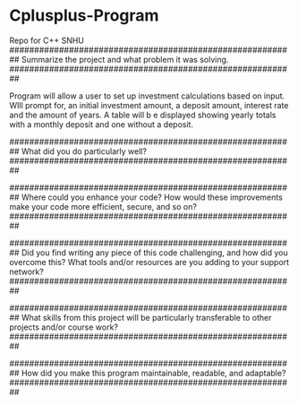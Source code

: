 # Cplusplus-Program
Repo for C++ SNHU
##########################################################
Summarize the project and what problem it was solving.
##########################################################

Program will allow a user to set up investment calculations based on input. 
WIll prompt for, an initial investment amount, a deposit amount, interest rate
and the amount of years. A table will b e displayed showing yearly totals
with a monthly deposit and one without a deposit. 

##########################################################
What did you do particularly well?
##########################################################


##########################################################
Where could you enhance your code? How would these improvements make your code more efficient, secure, and so on?
##########################################################


##########################################################
Did you find writing any piece of this code challenging, and how did you overcome this? What tools and/or resources are you adding to your support network?
##########################################################


##########################################################
What skills from this project will be particularly transferable to other projects and/or course work?
##########################################################


##########################################################
How did you make this program maintainable, readable, and adaptable?
##########################################################
